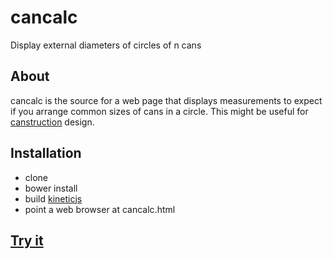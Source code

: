 cancalc
=======

Display external diameters of circles of n cans

## About

cancalc is the source for a web page that displays measurements to expect if you arrange common sizes of cans in a circle. This might be useful for [canstruction](http://www.canstruction.org/) design.

## Installation

- clone
- bower install
- build [kineticjs](https://github.com/ericdrowell/KineticJS)
- point a web browser at cancalc.html

## [Try it](http://rhew.org/cancalc/)
